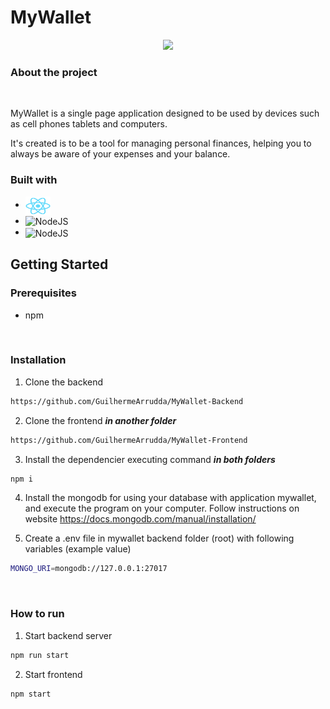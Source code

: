 # **MyWallet**

<p align="center">
   <img width="250" src="src/assets/example.gif">
</p>                         

### **About the project**

<br/>

MyWallet is a single page application designed to be used by devices such as cell phones tablets and computers.

It's created is to be a tool for managing personal finances, helping you to always be aware of your expenses and your balance.

### **Built with**

- <img align="center" alt="React" height="30" width="40" src="https://raw.githubusercontent.com/devicons/devicon/master/icons/react/react-original.svg">
-  <img align="center" alt="NodeJS" height="70" width="90" src="https://cdn.jsdelivr.net/gh/devicons/devicon/icons/nodejs/nodejs-original-wordmark.svg" />
- <img align="center" alt="NodeJS" height="40" width="50" src="https://cdn.jsdelivr.net/gh/devicons/devicon/icons/mongodb/mongodb-original-wordmark.svg" />

## **Getting Started**

### **Prerequisites**

- npm

<br />

### **Installation**

1.  Clone the backend
```sh
https://github.com/GuilhermeArrudda/MyWallet-Backend
```
2. Clone the frontend ***in another folder***
```sh
https://github.com/GuilhermeArrudda/MyWallet-Frontend
```
3. Install the dependencier executing command ***in both folders***
```sh
npm i
```
4. Install the mongodb for using your database with application mywallet, and execute the program on your computer. Follow instructions on website  https://docs.mongodb.com/manual/installation/

5. Create a .env file in mywallet backend folder (root) with following variables (example value)
```sh
MONGO_URI=mongodb://127.0.0.1:27017
```
<br/>

### **How to run**

1. Start backend server

```sh
npm run start
```

2. Start frontend

```sh
npm start
```
